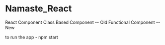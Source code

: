# Namaste_React


React Component
Class Based Component -- Old
Functional Component -- New


to run the app - npm start
